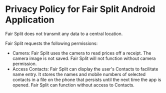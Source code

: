 Privacy Policy for Fair Split Android Application
=================================================

Fair Split does not transmit any data to a central location.

Fair Split requests the following permissions:
- Camera: Fair Split uses the camera to read prices off a receipt. The camera image is not saved. Fair Split will not function without camera permission.
- Access Contacts: Fair Split can display the user's Contacts to facilitate name entry. It stores the names and mobile numbers of selected contacts in a file on the phone that persists until the next time the app is opened. Fair Split can function without access to Contacts.
